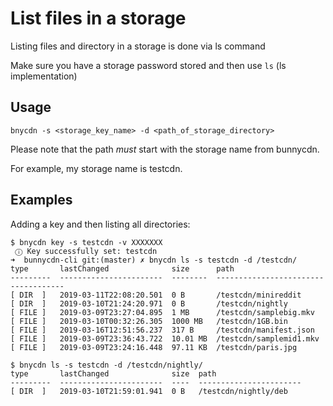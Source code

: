 # List files in a storage

Listing files and directory in a storage is done via ls command

Make sure you have a storage password stored and then use `ls` (ls implementation)

## Usage
```console
bnycdn -s <storage_key_name> -d <path_of_storage_directory>
```

Please note that the path *must* start with the storage name from bunnycdn.

For example, my storage name is testcdn.

## Examples
Adding a key and then listing all directories:
```console
$ bnycdn key -s testcdn -v XXXXXXX
 ⓘ Key successfully set: testcdn
➜  bunnycdn-cli git:(master) ✗ bnycdn ls -s testcdn -d /testcdn/                                          
type       lastChanged              size      path                                
---------  -----------------------  --------  ------------------------------------
[ DIR  ]   2019-03-11T22:08:20.501  0 B       /testcdn/minireddit              
[ DIR  ]   2019-03-10T21:24:20.971  0 B       /testcdn/nightly                 
[ FILE ]   2019-03-09T23:27:04.895  1 MB      /testcdn/samplebig.mkv           
[ FILE ]   2019-03-10T00:32:26.305  1000 MB   /testcdn/1GB.bin                 
[ FILE ]   2019-03-16T12:51:56.237  317 B     /testcdn/manifest.json           
[ FILE ]   2019-03-09T23:36:43.722  10.01 MB  /testcdn/samplemid1.mkv          
[ FILE ]   2019-03-09T23:24:16.448  97.11 KB  /testcdn/paris.jpg               

$ bnycdn ls -s testcdn -d /testcdn/nightly/
type       lastChanged              size  path                   
---------  -----------------------  ----  -----------------------
[ DIR  ]   2019-03-10T21:59:01.941  0 B   /testcdn/nightly/deb

```

